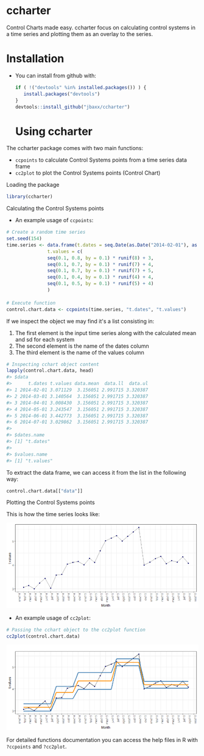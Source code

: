 
ccharter
========

Control Charts made easy. ccharter focus on calculating control systems in a time series and plotting them as an overlay to the series.

Installation
============

-   You can install from github with:

    ``` r
    if ( !("devtools" %in% installed.packages()) ) {
       install.packages("devtools")
    }
    devtools::install_github("jbaxx/ccharter")
    ```

    Using ccharter
    ==============

The ccharter package comes with two main functions:

-   `ccpoints` to calculate Control Systems points from a time series data frame
-   `cc2plot` to plot the Control Systems points (Control Chart)

Loading the package

``` r
library(ccharter)
```

Calculating the Control Systems points

-   An example usage of `ccpoints`:

``` r
# Create a random time series
set.seed(154)
time.series <- data.frame(t.dates = seq.Date(as.Date("2014-02-01"), as.Date("2016-08-01"), "month"),
               t.values = c(
               seq(0.1, 0.8, by = 0.1) * runif(8) + 3,
               seq(0.1, 0.7, by = 0.1) * runif(7) + 4,
               seq(0.1, 0.7, by = 0.1) * runif(7) + 5,
               seq(0.1, 0.4, by = 0.1) * runif(4) + 4,
               seq(0.1, 0.5, by = 0.1) * runif(5) + 4)
               )

# Execute function
control.chart.data <- ccpoints(time.series, "t.dates", "t.values")
```

If we inspect the object we may find it's a list consisting in:

1.  The first element is the input time series along with the calculated mean and sd for each system
2.  The second element is the name of the dates column
3.  The third element is the name of the values column

``` r
# Inspecting cchart object content
lapply(control.chart.data, head)
#> $data
#>      t.dates t.values data.mean  data.ll  data.ul
#> 1 2014-02-01 3.071129  3.156051 2.991715 3.320387
#> 2 2014-03-01 3.140564  3.156051 2.991715 3.320387
#> 3 2014-04-01 3.008430  3.156051 2.991715 3.320387
#> 4 2014-05-01 3.243547  3.156051 2.991715 3.320387
#> 5 2014-06-01 3.442773  3.156051 2.991715 3.320387
#> 6 2014-07-01 3.029862  3.156051 2.991715 3.320387
#> 
#> $dates.name
#> [1] "t.dates"
#> 
#> $values.name
#> [1] "t.values"
```

To extract the data frame, we can access it from the list in the following way:

``` r
control.chart.data[["data"]]
```

Plotting the Control Systems points

This is how the time series looks like:

![](README-unnamed-chunk-6-1.png)

-   An example usage of `cc2plot`:

``` r
# Passing the cchart object to the cc2plot function
cc2plot(control.chart.data)
```

![](README-example-1.png)

For detailed functions documentation you can access the help files in R with `?ccpoints` and `?cc2plot`.
